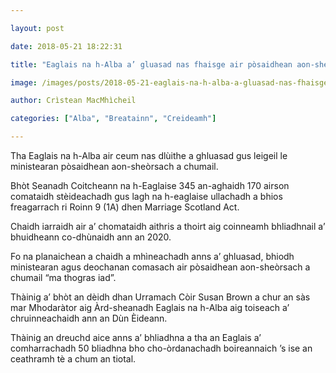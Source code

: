```yaml
---

layout: post

date: 2018-05-21 18:22:31

title: "Eaglais na h-Alba a’ gluasad nas fhaisge air pòsaidhean aon-sheòrsach"

image: /images/posts/2018-05-21-eaglais-na-h-alba-a-gluasad-nas-fhaisge-air-posaidhean-aon-sheorsach.webp

author: Crìstean MacMhìcheil

categories: ["Alba", "Breatainn", "Creideamh"]

---
```


Tha Eaglais na h-Alba air ceum nas dlùithe a ghluasad gus leigeil le ministearan pòsaidhean aon-sheòrsach a chumail.

Bhòt Seanadh Coitcheann na h-Eaglaise 345 an-aghaidh 170 airson comataidh stèideachadh gus lagh na h-eaglaise ullachadh a bhios freagarrach ri Roinn 9 (1A) dhen Marriage Scotland Act.

Chaidh iarraidh air a’ chomataidh aithris a thoirt aig coinneamh bhliadhnail a’ bhuidheann co-dhùnaidh ann an 2020.

Fo na planaichean a chaidh a mhìneachadh anns a’ ghluasad, bhiodh ministearan agus deochanan comasach air pòsaidhean aon-sheòrsach a chumail “ma thogras iad”.

Thàinig a’ bhòt an dèidh dhan Urramach Còir Susan Brown a chur an sàs mar Mhodaràtor aig Àrd-sheanadh Eaglais na h-Alba aig toiseach a’ chruinneachaidh ann an Dùn Èideann.

Thàinig an dreuchd aice anns a’ bhliadhna a tha an Eaglais a’ comharrachadh 50 bliadhna bho cho-òrdanachadh boireannaich ’s ise an ceathramh tè a chum an tiotal.
